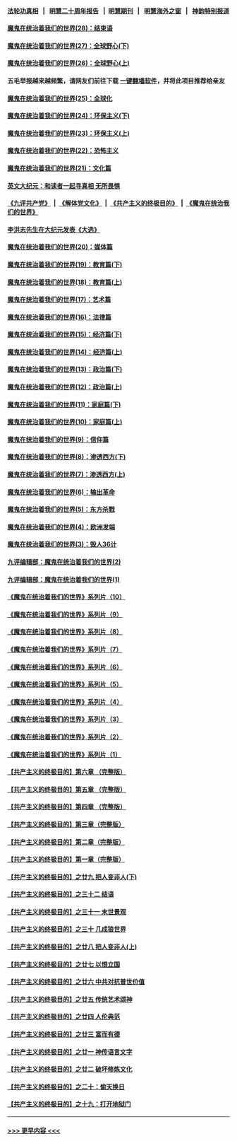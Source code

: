 #### [法轮功真相](https://github.com/gfw-breaker/truth/blob/master/README.md?t=0) &nbsp;&nbsp;|&nbsp;&nbsp; [明慧二十周年报告](https://github.com/gfw-breaker/mh-reports/blob/master/README.md?t=0) &nbsp;&nbsp;|&nbsp;&nbsp;[明慧期刊](https://github.com/gfw-breaker/mh-qikan) &nbsp;&nbsp;|&nbsp;&nbsp; [明慧海外之窗](https://github.com/gfw-breaker/mh-news/blob/master/README.md?t=0) &nbsp;&nbsp;|&nbsp;&nbsp; [神韵特别报道](https://github.com/gfw-breaker/mh-news/blob/master/shenyun.md?t=0)
#### [魔鬼在统治着我们的世界(28)：结束语](../pages/nsc422/n10936246.md?t=07050402) 
#### [魔鬼在统治着我们的世界(27)：全球野心(下)](../pages/nsc422/n10928319.md?t=07050402) 
#### [魔鬼在统治着我们的世界(26)：全球野心(上)](../pages/nsc422/n10900318.md?t=07050402) 
#### 五毛举报越来越频繁，请网友们前往下载 [一键翻墙软件](https://github.com/gfw-breaker/ssr-accounts)，并将此项目推荐给亲友
#### [魔鬼在统治着我们的世界(25)：全球化](../pages/nsc422/n10788205.md?t=07050402) 
#### [魔鬼在统治着我们的世界(24)：环保主义(下)](../pages/nsc422/n10695307.md?t=07050402) 
#### [魔鬼在统治着我们的世界(23)：环保主义(上)](../pages/nsc422/n10688613.md?t=07050402) 
#### [魔鬼在统治着我们的世界(22)：恐怖主义](../pages/nsc422/n10614727.md?t=07050402) 
#### [魔鬼在统治着我们的世界(21)：文化篇](../pages/nsc422/n10597706.md?t=07050402) 
#### [英文大纪元：和读者一起寻真相 无所畏惧](../pages/nsc422/n12542027.md?t=07050402) 
#### [《九评共产党》](https://github.com/begood0513/9ping.md/blob/master/README.md) &nbsp;|&nbsp; [《解体党文化》](../../../../jtdwh.md/blob/master/README.md)  &nbsp;|&nbsp; [《共产主义的终极目的》](../../../../gczydzjmd.md/blob/master/README.md) &nbsp;|&nbsp; [《魔鬼在统治我们的世界》](../../../../mgztzwmdsj.md/blob/master/README.md) 
#### [李洪志先生在大纪元发表《大选》](../pages/nsc422/n12534746.md?t=07050402) 
#### [魔鬼在统治着我们的世界(20)：媒体篇](../pages/nsc422/n10586579.md?t=07050402) 
#### [魔鬼在统治着我们的世界(19)：教育篇(下)](../pages/nsc422/n10564808.md?t=07050402) 
#### [魔鬼在统治着我们的世界(18)：教育篇(上)](../pages/nsc422/n10526970.md?t=07050402) 
#### [魔鬼在统治着我们的世界(17)：艺术篇](../pages/nsc422/n10499093.md?t=07050402) 
#### [魔鬼在统治着我们的世界(16)：法律篇](../pages/nsc422/n10485969.md?t=07050402) 
#### [魔鬼在统治着我们的世界(15)：经济篇(下)](../pages/nsc422/n10469975.md?t=07050402) 
#### [魔鬼在统治着我们的世界(14)：经济篇(上)](../pages/nsc422/n10457370.md?t=07050402) 
#### [魔鬼在统治着我们的世界(13)：政治篇(下)](../pages/nsc422/n10448270.md?t=07050402) 
#### [魔鬼在统治着我们的世界(12)：政治篇(上)](../pages/nsc422/n10444576.md?t=07050402) 
#### [魔鬼在统治着我们的世界(11)：家庭篇(下)](../pages/nsc422/n10440961.md?t=07050402) 
#### [魔鬼在统治着我们的世界(10)：家庭篇(上)](../pages/nsc422/n10435448.md?t=07050402) 
#### [魔鬼在统治着我们的世界(9)：信仰篇](../pages/nsc422/n10432159.md?t=07050402) 
#### [魔鬼在统治着我们的世界(8)：渗透西方(下)](../pages/nsc422/n10429603.md?t=07050402) 
#### [魔鬼在统治着我们的世界(7)：渗透西方(上)](../pages/nsc422/n10426013.md?t=07050402) 
#### [魔鬼在统治着我们的世界(6)：输出革命](../pages/nsc422/n10421536.md?t=07050402) 
#### [魔鬼在统治着我们的世界(5)：东方杀戮](../pages/nsc422/n10417707.md?t=07050402) 
#### [魔鬼在统治着我们的世界(4)：欧洲发端](../pages/nsc422/n10414890.md?t=07050402) 
#### [魔鬼在统治着我们的世界(3)：毁人36计](../pages/nsc422/n10411583.md?t=07050402) 
#### [九评编辑部：魔鬼在统治着我们的世界(2)](../pages/nsc422/n10410036.md?t=07050402) 
#### [九评编辑部：魔鬼在统治着我们的世界(1)](../pages/nsc422/n10406825.md?t=07050402) 
#### [《魔鬼在统治着我们的世界》系列片（10）](../pages/nsc422/n12292670.md?t=07050402) 
#### [《魔鬼在统治着我们的世界》系列片（9）](../pages/nsc422/n12290859.md?t=07050402) 
#### [《魔鬼在统治着我们的世界》系列片（8）](../pages/nsc422/n12287445.md?t=07050402) 
#### [《魔鬼在统治着我们的世界》系列片（7）](../pages/nsc422/n12283425.md?t=07050402) 
#### [《魔鬼在统治着我们的世界》系列片（6）](../pages/nsc422/n12282314.md?t=07050402) 
#### [《魔鬼在统治着我们的世界》系列片（5）](../pages/nsc422/n12281419.md?t=07050402) 
#### [《魔鬼在统治着我们的世界》系列片（4）](../pages/nsc422/n12274024.md?t=07050402) 
#### [《魔鬼在统治着我们的世界》系列片（3）](../pages/nsc422/n12271322.md?t=07050402) 
#### [《魔鬼在统治着我们的世界》系列片（2）](../pages/nsc422/n12269049.md?t=07050402) 
#### [《魔鬼在统治着我们的世界》系列片（1）](../pages/nsc422/n12267575.md?t=07050402) 
#### [【共产主义的终极目的】第六章 （完整版）](../pages/nsc422/n11428913.md?t=07050402) 
#### [【共产主义的终极目的】第五章 （完整版）](../pages/nsc422/n11428912.md?t=07050402) 
#### [【共产主义的终极目的】第四章 （完整版）](../pages/nsc422/n11428907.md?t=07050402) 
#### [【共产主义的终极目的】第三章（完整版）](../pages/nsc422/n11428848.md?t=07050402) 
#### [【共产主义的终极目的】第二章（完整版）](../pages/nsc422/n11428831.md?t=07050402) 
#### [【共产主义的终极目的】第一章（完整版）](../pages/nsc422/n11417651.md?t=07050402) 
#### [【共产主义的终极目的】之廿九 把人变非人(下)](../pages/nsc422/n11344140.md?t=07050402) 
#### [【共产主义的终极目的】之三十二 结语](../pages/nsc422/n11360535.md?t=07050402) 
#### [【共产主义的终极目的】之三十一 末世景观](../pages/nsc422/n11351129.md?t=07050402) 
#### [【共产主义的终极目的】之三十 几成狼世界](../pages/nsc422/n11348280.md?t=07050402) 
#### [【共产主义的终极目的】之廿八 把人变非人(上)](../pages/nsc422/n11340492.md?t=07050402) 
#### [【共产主义的终极目的】之廿七 以恨立国](../pages/nsc422/n11336944.md?t=07050402) 
#### [【共产主义的终极目的】之廿六 中共对抗普世价值](../pages/nsc422/n11324785.md?t=07050402) 
#### [【共产主义的终极目的】之廿五 传统艺术颂神](../pages/nsc422/n11296396.md?t=07050402) 
#### [【共产主义的终极目的】之廿四 人伦典范](../pages/nsc422/n11296397.md?t=07050402) 
#### [【共产主义的终极目的】之廿三 富而有德](../pages/nsc422/n11283598.md?t=07050402) 
#### [【共产主义的终极目的】之廿一 神传语言文字](../pages/nsc422/n11263265.md?t=07050402) 
#### [【共产主义的终极目的】之廿二 破坏修炼文化](../pages/nsc422/n11245728.md?t=07050402) 
#### [【共产主义的终极目的】之二十：偷天换日](../pages/nsc422/n11238846.md?t=07050402) 
#### [【共产主义的终极目的】之十九：打开地狱门](../pages/nsc422/n11206376.md?t=07050402) 

----
#### [ >>> 更早内容 <<< ](../indexes/nsc422-earlier.md)
